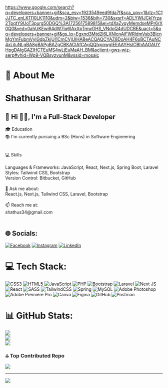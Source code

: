 https://www.google.com/search?q=developers+banner+gif&sca_esv=1923549eed9fda7f&sca_upv=1&rlz=1C1JJTC_enLK1110LK1110&udm=2&biw=1536&bih=730&sxsrf=ADLYWIJCklYrza2TpqtY9UoT3purg50DGQ%3A1725617589815&ei=tdXaZvqyMemdseMPr6rX0Q0&ved=0ahUKEwi64dW7iq6IAxXpTmwGHS_VNdoQ4dUDCBE&uact=5&oq=developers+banner+gif&gs_lp=Egxnd3Mtd2l6LXNlcnAiFWRldmVsb3BlcnMgYmFubmVyIGdpZkjUI1CmCVjUIHABeACQAQCYAZ8DoAH4F6oBCTAuNC4xLjIuNLgBA8gBAPgBAZgCBKAClAfCAgQQIxgnwgIEEAAYHsICBhAAGAUYHpgDAIgGAZIHCTEuMS4wLjEuMaAH_BM&sclient=gws-wiz-serp#vhid=Wp9-VQBsyzvunM&vssid=mosaic
# 💫 About Me
<h1 > Shathusan Sritharar</h1> <h2>👋 Hi ✌🏽, I'm a Full-Stack Developer</h2>🎓 Education<br>📚 I'm currently pursuing a BSc (Hons) in Software Engineering<br><br>
 <br>💻 Skills<br><br>Languages & Frameworks: JavaScript, React, Next.js, Spring Boot, Laravel<br>Styles: Tailwind CSS, Bootstrap<br>Version Control: Bitbucket, GitHub<br><br>💬 Ask me about:<br>React.js, Next.js, Tailwind CSS, Laravel, Bootstrap<br><br>📫 Reach me at:<br>shathus34@gmail.com<br><br>


## 🌐 Socials:
[![Facebook](https://img.shields.io/badge/Facebook-%231877F2.svg?logo=Facebook&logoColor=white)](https://facebook.com/https://www.facebook.com/shathu.shathu.543) [![Instagram](https://img.shields.io/badge/Instagram-%23E4405F.svg?logo=Instagram&logoColor=white)](https://instagram.com/https://www.instagram.com/sri_shathu73/) [![LinkedIn](https://img.shields.io/badge/LinkedIn-%230077B5.svg?logo=linkedin&logoColor=white)](https://linkedin.com/in/https://www.linkedin.com/in/sritharar-shathusan-17370b252/) 

# 💻 Tech Stack:
![CSS3](https://img.shields.io/badge/css3-%231572B6.svg?style=flat&logo=css3&logoColor=white) ![HTML5](https://img.shields.io/badge/html5-%23E34F26.svg?style=flat&logo=html5&logoColor=white) ![JavaScript](https://img.shields.io/badge/javascript-%23323330.svg?style=flat&logo=javascript&logoColor=%23F7DF1E) ![PHP](https://img.shields.io/badge/php-%23777BB4.svg?style=flat&logo=php&logoColor=white) ![Bootstrap](https://img.shields.io/badge/bootstrap-%238511FA.svg?style=flat&logo=bootstrap&logoColor=white) ![Laravel](https://img.shields.io/badge/laravel-%23FF2D20.svg?style=flat&logo=laravel&logoColor=white) ![Next JS](https://img.shields.io/badge/Next-black?style=flat&logo=next.js&logoColor=white) ![React](https://img.shields.io/badge/react-%2320232a.svg?style=flat&logo=react&logoColor=%2361DAFB) ![SASS](https://img.shields.io/badge/SASS-hotpink.svg?style=flat&logo=SASS&logoColor=white) ![TailwindCSS](https://img.shields.io/badge/tailwindcss-%2338B2AC.svg?style=flat&logo=tailwind-css&logoColor=white) ![Spring](https://img.shields.io/badge/spring-%236DB33F.svg?style=flat&logo=spring&logoColor=white) ![MySQL](https://img.shields.io/badge/mysql-4479A1.svg?style=flat&logo=mysql&logoColor=white) ![Adobe Photoshop](https://img.shields.io/badge/adobe%20photoshop-%2331A8FF.svg?style=flat&logo=adobe%20photoshop&logoColor=white) ![Adobe Premiere Pro](https://img.shields.io/badge/Adobe%20Premiere%20Pro-9999FF.svg?style=flat&logo=Adobe%20Premiere%20Pro&logoColor=white) ![Canva](https://img.shields.io/badge/Canva-%2300C4CC.svg?style=flat&logo=Canva&logoColor=white) ![Figma](https://img.shields.io/badge/figma-%23F24E1E.svg?style=flat&logo=figma&logoColor=white) ![GitHub](https://img.shields.io/badge/github-%23121011.svg?style=flat&logo=github&logoColor=white) ![Postman](https://img.shields.io/badge/Postman-FF6C37?style=flat&logo=postman&logoColor=white)
# 📊 GitHub Stats:
![](https://github-readme-stats.vercel.app/api?username=Shathusan73&theme=blue_navy&hide_border=true&include_all_commits=true&count_private=true)<br/>
![](https://github-readme-streak-stats.herokuapp.com/?user=Shathusan73&theme=blue_navy&hide_border=true)<br/>
![](https://github-readme-stats.vercel.app/api/top-langs/?username=Shathusan73&theme=blue_navy&hide_border=true&include_all_commits=true&count_private=true&layout=compact)

### 🔝 Top Contributed Repo
![](https://github-contributor-stats.vercel.app/api?username=Shathusan73&limit=5&theme=blue_navy&combine_all_yearly_contributions=true)

---
[![](https://visitcount.itsvg.in/api?id=Shathusan73&icon=2&color=1)](https://visitcount.itsvg.in)

<!-- Proudly created with GPRM ( https://gprm.itsvg.in ) -->
